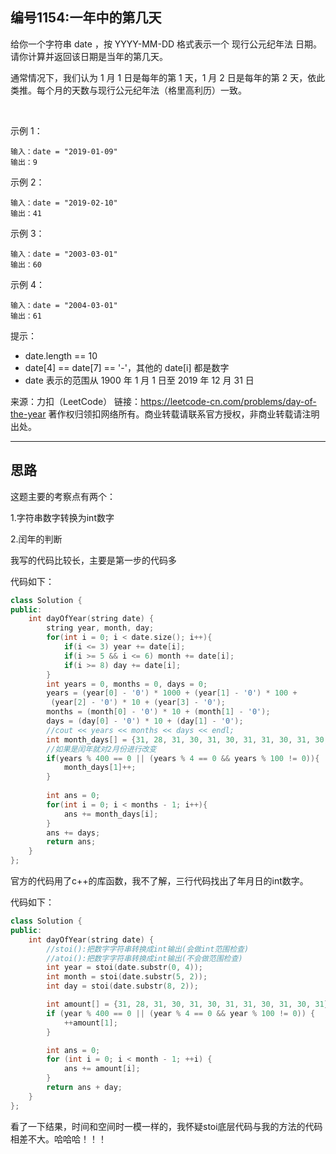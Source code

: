 ## 编号1154:一年中的第几天

给你一个字符串 date ，按 YYYY-MM-DD 格式表示一个 现行公元纪年法 日期。请你计算并返回该日期是当年的第几天。

通常情况下，我们认为 1 月 1 日是每年的第 1 天，1 月 2 日是每年的第 2 天，依此类推。每个月的天数与现行公元纪年法（格里高利历）一致。

 

示例 1：
```
输入：date = "2019-01-09"
输出：9
```
示例 2：
```
输入：date = "2019-02-10"
输出：41
```
示例 3：
```
输入：date = "2003-03-01"
输出：60
```
示例 4：
```
输入：date = "2004-03-01"
输出：61 
```
提示：

* date.length == 10
* date[4] == date[7] == '-'，其他的 date[i] 都是数字
* date 表示的范围从 1900 年 1 月 1 日至 2019 年 12 月 31 日

来源：力扣（LeetCode）
链接：https://leetcode-cn.com/problems/day-of-the-year
著作权归领扣网络所有。商业转载请联系官方授权，非商业转载请注明出处。

---
## 思路

这题主要的考察点有两个：

1.字符串数字转换为int数字

2.闰年的判断

我写的代码比较长，主要是第一步的代码多

代码如下：
```c++
class Solution {
public:
    int dayOfYear(string date) {
        string year, month, day;
        for(int i = 0; i < date.size(); i++){
            if(i <= 3) year += date[i];
            if(i >= 5 && i <= 6) month += date[i];
            if(i >= 8) day += date[i];
        }
        int years = 0, months = 0, days = 0;
        years = (year[0] - '0') * 1000 + (year[1] - '0') * 100 +
         (year[2] - '0') * 10 + (year[3] - '0');
        months = (month[0] - '0') * 10 + (month[1] - '0');
        days = (day[0] - '0') * 10 + (day[1] - '0');
        //cout << years << months << days << endl;
        int month_days[] = {31, 28, 31, 30, 31, 30, 31, 31, 30, 31, 30, 31};
        //如果是闰年就对2月份进行改变
        if(years % 400 == 0 || (years % 4 == 0 && years % 100 != 0)){
            month_days[1]++;
        }
        
        int ans = 0;
        for(int i = 0; i < months - 1; i++){
            ans += month_days[i];
        }
        ans += days;
        return ans;
    }
};
```


官方的代码用了c++的库函数，我不了解，三行代码找出了年月日的int数字。

代码如下：
```c++
class Solution {
public:
    int dayOfYear(string date) {
        //stoi():把数字字符串转换成int输出(会做int范围检查)
        //atoi():把数字字符串转换成int输出(不会做范围检查)
        int year = stoi(date.substr(0, 4));
        int month = stoi(date.substr(5, 2));
        int day = stoi(date.substr(8, 2));

        int amount[] = {31, 28, 31, 30, 31, 30, 31, 31, 30, 31, 30, 31};
        if (year % 400 == 0 || (year % 4 == 0 && year % 100 != 0)) {
            ++amount[1];
        }

        int ans = 0;
        for (int i = 0; i < month - 1; ++i) {
            ans += amount[i];
        }
        return ans + day;
    }
};
```

看了一下结果，时间和空间时一模一样的，我怀疑stoi底层代码与我的方法的代码相差不大。哈哈哈！！！